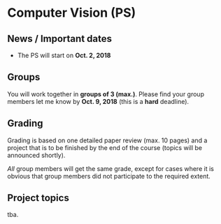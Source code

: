 # Computer Vision (PS)

## News / Important dates

- The PS will start on **Oct. 2, 2018**

## Groups

You will work together in **groups of 3 (max.)**. Please find your group members let
me know by **Oct. 9, 2018** (this is a **hard** deadline).

## Grading

Grading is based on one detailed paper review (max. 10 pages) and a project that 
is to be finished by the end of the course (topics will be announced shortly). 

*All* group members will get the same grade, except for cases where it is
obvious that group members did not participate to the required extent.

## Project topics

tba.
